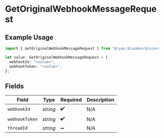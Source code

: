 # GetOriginalWebhookMessageRequest

## Example Usage

```typescript
import { GetOriginalWebhookMessageRequest } from "@ryan.blunden/discord/models/operations";

let value: GetOriginalWebhookMessageRequest = {
  webhookId: "<value>",
  webhookToken: "<value>",
};
```

## Fields

| Field              | Type               | Required           | Description        |
| ------------------ | ------------------ | ------------------ | ------------------ |
| `webhookId`        | *string*           | :heavy_check_mark: | N/A                |
| `webhookToken`     | *string*           | :heavy_check_mark: | N/A                |
| `threadId`         | *string*           | :heavy_minus_sign: | N/A                |